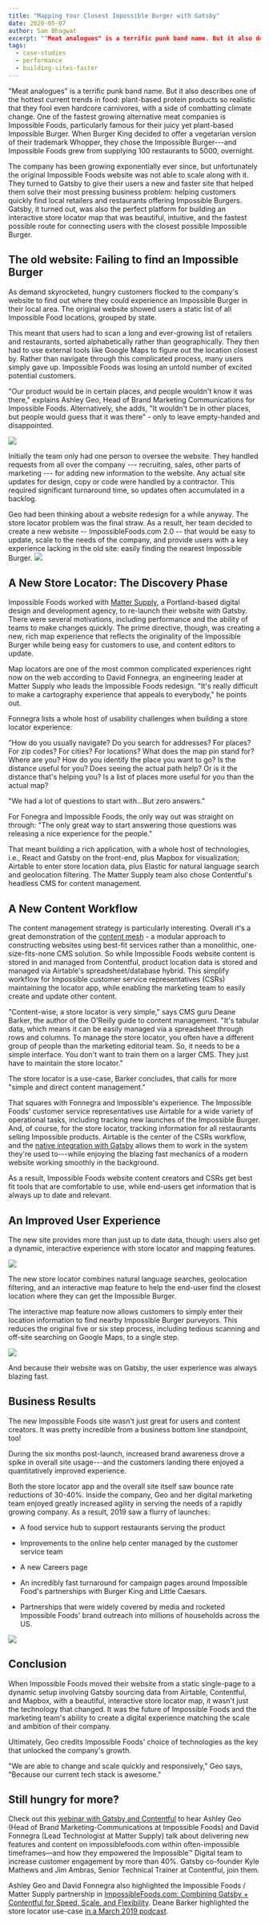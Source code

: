 ```yaml
---
title: "Mapping Your Closest Impossible Burger with Gatsby"
date: 2020-05-07
author: Sam Bhagwat
excerpt: ""Meat analogues" is a terrific punk band name. But it also describes one of the hottest current trends in food: plant-based protein products so realistic that they fool even hardcore carnivores, with a side of combatting climate change. Impossible Foods is one of the fastest growing alternative meat companies, particularly famous for their juicy and delicious Impossible Burgers. The company’s website made it hard for hungry customers to find their nearest Impossible Burger, though, so they turned to Gatsby and Contentful for an upgrade.”
tags:
  - case-studies
  - performance
  - building-sites-faster
---
```

"Meat analogues" is a terrific punk band name. But it also describes one of the hottest current trends in food: plant-based protein products so realistic that they fool even hardcore carnivores, with a side of combatting climate change. One of the fastest growing alternative meat companies is Impossible Foods, particularly famous for their juicy yet plant-based Impossible Burger. When Burger King decided to offer a vegetarian version of their trademark Whopper, they chose the Impossible Burger---and Impossible Foods grew from supplying 100 restaurants to 5000, overnight.

The company has been growing exponentially ever since, but unfortunately the original Impossible Foods website was not able to scale along with it. They turned to Gatsby to give their users a new and faster site that helped them solve their most pressing business problem: helping customers quickly find local retailers and restaurants offering Impossible Burgers. Gatsby, it turned out, was also the perfect platform for building an interactive store locator map that was beautiful, intuitive, and the fastest possible route for connecting users with the closest possible Impossible Burger.

The old website: Failing to find an Impossible Burger
-----------------------------------------------------

As demand skyrocketed, hungry customers flocked to the company's website to find out where they could experience an Impossible Burger in their local area. The original website showed users a static list of all Impossible Food locations, grouped by state. 

This meant that users had to scan a long and ever-growing list of retailers and restaurants, sorted alphabetically rather than geographically. They then had to use external tools like Google Maps to figure out the location closest by. Rather than navigate through this complicated process, many users simply gave up. Impossible Foods was losing an untold number of excited potential customers.

"Our product would be in certain places, and people wouldn't know it was there," explains Ashley Geo, Head of Brand Marketing Communications for Impossible Foods. Alternatively, she adds, "It wouldn't be in other places, but people would guess that it was there" - only to leave empty-handed and disappointed. 

![](https://lh5.googleusercontent.com/UpLDOJ5IvE0tDhK9qqDSa6qbr9gWdM-wPRTZkI0P6XBDBI6gvKZk33qvcUVH88rFC_Ylh8GxTgnpvGZDPPuRMADalLJygiOzmlEY6SyawoFR3AH0BkhhLRSLwrB7aRMZXrCwkdJ6)

Initially the team only had one person to oversee the website. They handled requests from all over the company --- recruiting, sales, other parts of marketing --- for adding new information to the website. Any actual site updates for design, copy or code were handled by a contractor. This required significant turnaround time, so updates often accumulated in a backlog.

Geo had been thinking about a website redesign for a while anyway. The store locator problem was the final straw. As a result, her team decided to create a new website -- ImpossibleFoods.com 2.0 -- that would be easy to update, scale to the needs of the company, and provide users with a key experience lacking in the old site: easily finding the nearest Impossible Burger. ![](https://lh4.googleusercontent.com/6FbuzxrHTT48CwKDjBpCvMXpqdna_ObN-xMOXgARbVUovb8PZsKxca2v2u0_NBEAJykno7lRMzXju_Xg9-TFtjFJ5tX3cCMzgxlAJ80OGn4Sbbhlh5Qy8PEe6Z3OQ62r0yM7CHjk)

A New Store Locator: The Discovery Phase
----------------------------------------

Impossible Foods worked with [Matter Supply](<https://mattersupply.co/>), a Portland-based digital design and development agency, to re-launch their website with Gatsby. There were several motivations, including performance and the ability of teams to make changes quickly. The prime directive, though, was creating a new, rich map experience that reflects the originality of the Impossible Burger while being easy for customers to use, and content editors to update.

Map locators are one of the most common complicated experiences right now on the web according to David Fonnegra, an engineering leader at Matter Supply who leads the Impossible Foods redesign. "It's really difficult to make a cartography experience that appeals to everybody," he points out.

Fonnegra lists a whole host of usability challenges when building a store locator experience:

"How do you usually navigate? Do you search for addresses? For places? For zip codes? For cities? For locations? What does the map pin stand for? Where are you? How do you identify the place you want to go? Is the distance useful for you? Does seeing the actual path help? Or is it the distance that's helping you? Is a list of places more useful for you than the actual map? 

"We had a lot of questions to start with...But zero answers."

For Fonegra and Impossible Foods, the only way out was straight on through: "The only great way to start answering those questions was releasing a nice experience for the people."

That meant building a rich application, with a whole host of technologies, i.e., React and Gatsby on the front-end, plus Mapbox for visualization; Airtable to enter store location data, plus Elastic for natural language search and geolocation filtering. The Matter Supply team also chose Contentful's headless CMS for content management.

A New Content Workflow
----------------------

The content management strategy is particularly interesting. Overall it's a great demonstration of the [content mesh](<https://www.gatsbyjs.org/blog/2018-10-04-journey-to-the-content-mesh/>) - a modular approach to constructing websites using best-fit services rather than a monolithic, one-size-fits-none CMS solution. So while Impossible Foods website content is stored in and managed from Contentful, product location data is stored and managed via Airtable's spreadsheet/database hybrid. This simplify workflow for Impossible customer service representatives (CSRs) maintaining the locator app, while enabling the marketing team to easily create and update other content.

"Content-wise, a store locator is very simple," says CMS guru Deane Barker, the author of the O'Reilly guide to content management. "It's tabular data, which means it can be easily managed via a spreadsheet through rows and columns. To manage the store locator, you often have a different group of people than the marketing editorial team. So, it needs to be a simple interface. You don't want to train them on a larger CMS. They just have to maintain the store locator."

The store locator is a use-case, Barker concludes, that calls for more "simple and direct content management."

That squares with Fonnegra and Impossible's experience. The Impossible Foods' customer service representatives use Airtable for a wide variety of operational tasks, including tracking new launches of the Impossible Burger. And, of course, for the store locator, tracking information for all restaurants selling Impossible products. Airtable is the center of the CSRs workflow, and the [native integration with Gatsby](https://www.gatsbyjs.org/packages/gatsby-source-airtable/?=gatsby-source) allows them to work in the system they're used to---while enjoying the blazing fast mechanics of a modern website working smoothly in the background.

As a result, Impossible Foods website content creators and CSRs get best fit tools that are comfortable to use, while end-users get information that is always up to date and relevant. 

An Improved User Experience
---------------------------

The new site provides more than just up to date data, though: users also get a dynamic, interactive experience with store locator and mapping features.

![](https://lh5.googleusercontent.com/sditmdXrjz3_K2qioiKKoIiACnfM8kv_Pa2trN0F6UAmqycMxe3HJ1loxUr96GVl5JdOEET25LQ9ghxjdoFQTF9qC_G4wCtjaldmhlx2dFGG6hsDakWD3k5940kgmt_EKIAx50LQ)

The new store locator combines natural language searches, geolocation filtering, and an interactive map feature to help the end-user find the closest location where they can get the Impossible Burger. 

The interactive map feature now allows customers to simply enter their location information to find nearby Impossible Burger purveyors. This reduces the original five or six step process, including tedious scanning and off-site searching on Google Maps, to a single step.

![](https://lh4.googleusercontent.com/Z6HH9JaYBdasJ76Oh4jRkDgx0OGhhNHIJF7FhdeqCrNuoq-69TDudUvGpNzOENbbFO2sutj2UJPjQe4GdKJOCmeh38tqJrUITA6DePK3vwDHknWZwt6eMMZ8MO1X15AXZlIr3dl-)

And because their website was on Gatsby, the user experience was always blazing fast.

Business Results
----------------

The new Impossible Foods site wasn't just great for users and content creators. It was pretty incredible from a business bottom line standpoint, too! 

During the six months post-launch, increased brand awareness drove a spike in overall site usage---and the customers landing there enjoyed a quantitatively improved experience. 

Both the store locator app and the overall site itself saw bounce rate reductions of 30-40%. Inside the company, Geo and her digital marketing team enjoyed greatly increased agility in serving the needs of a rapidly growing company. As a result, 2019 saw a flurry of launches: 

-   A food service hub to support restaurants serving the product

-   Improvements to the online help center managed by the customer service team

-   A new Careers page

-   An incredibly fast turnaround for campaign pages around Impossible Food's partnerships with Burger King and Little Caesars.

-   Partnerships that were widely covered by media and rocketed Impossible Foods' brand outreach into millions of households across the US.

![](https://lh4.googleusercontent.com/YPbAKWGFoAtsLCrngGZtoPKspyD2jzfLAMt9bfZBWTYdBdyu6xWRubDqOncOyjIgl71HQbq-Q9wdI1qCw1LV8bhpg0pLYjI379sAeF6AL4DXh-owkEAMGWLZTvVlYPMGg28DD8Ll)

Conclusion
----------

When Impossible Foods moved their website from a static single-page to a dynamic setup involving Gatsby sourcing data from Airtable, Contentful, and Mapbox, with a beautiful, interactive store locator map, it wasn't just the technology that changed. It was the future of Impossible Foods and the marketing team's ability to create a digital experience matching the scale and ambition of their company.

Ultimately, Geo credits Impossible Foods' choice of technologies as the key that unlocked the company's growth.

"We are able to change and scale quickly and responsively," Geo says, "Because our current tech stack is awesome."

Still hungry for more?
----------
Check out this [webinar with Gatsby and Contentful](https://www.gatsbyjs.com/impossible-foods-webinar/) to hear Ashley Geo (Head of Brand Marketing-Communications at Impossible Foods) and David Fonnegra (Lead Technologist at Matter Supply) talk about delivering new features and content on impossiblefoods.com within often-impossible timeframes—and how they empowered the Impossible™ Digital team to increase customer engagement by more than 40%. Gatsby co-founder Kyle Mathews and Jim Ambras, Senior Technical Trainer at Contentful, join them.

Ashley Geo and David Fonnegra also highlighted the Impossible Foods / Matter Supply partnership in [ImpossibleFoods.com: Combining Gatsby + Contentful for Speed, Scale, and Flexibility](https://www.gatsbyjs.com/impossible-foods-webinar/). Deane Barker highlighted the store locator use-case [in a March 2019 podcast](https://www.ingeniux.com/company/podcast/content-matters-podcast-headless-content-management-with-deane-barker).
